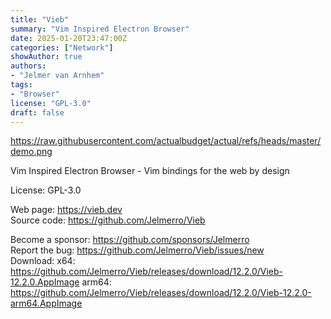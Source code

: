 ```yaml
---
title: "Vieb"
summary: "Vim Inspired Electron Browser"
date: 2025-01-20T23:47:00Z
categories: ["Network"]
showAuthor: true
authors:
- "Jelmer van Arnhem"
tags: 
- "Browser"
license: "GPL-3.0"
draft: false
---
```


https://raw.githubusercontent.com/actualbudget/actual/refs/heads/master/demo.png

Vim Inspired Electron Browser - Vim bindings for the web by design

License: GPL-3.0

Web page: <https://vieb.dev>  
Source code: <https://github.com/Jelmerro/Vieb>

Become a sponsor: <https://github.com/sponsors/Jelmerro>  
Report the bug: <https://github.com/Jelmerro/Vieb/issues/new>  
Download:   x64: <https://github.com/Jelmerro/Vieb/releases/download/12.2.0/Vieb-12.2.0.AppImage>
            arm64: <https://github.com/Jelmerro/Vieb/releases/download/12.2.0/Vieb-12.2.0-arm64.AppImage>

